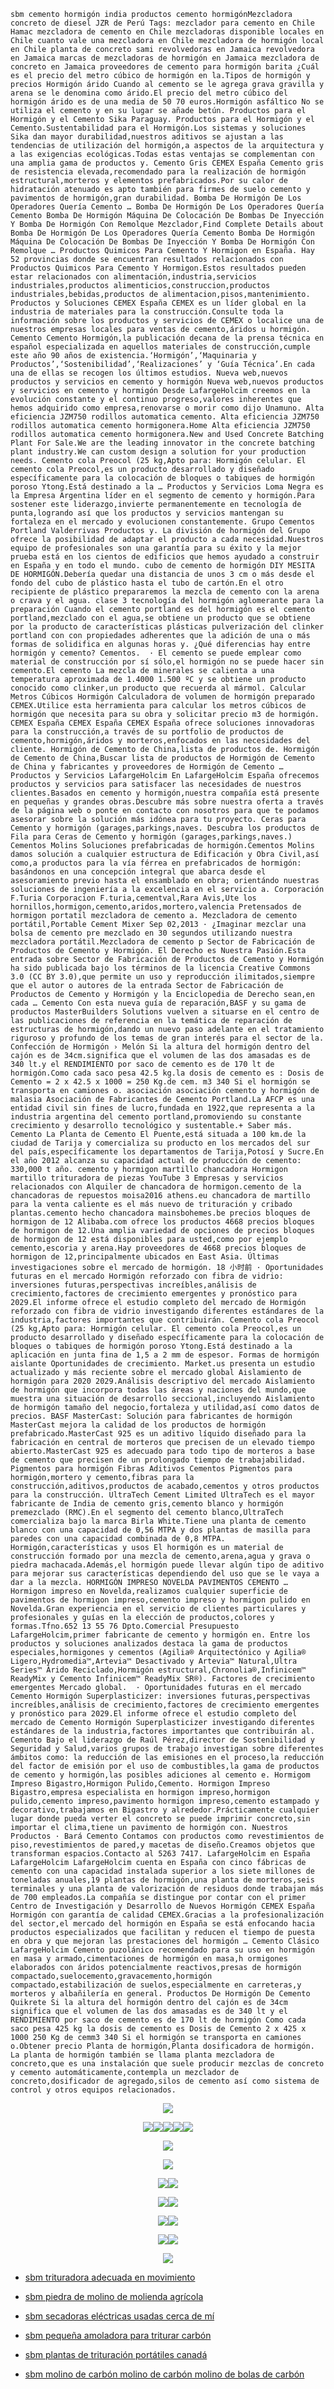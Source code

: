 
```
sbm cemento hormigón india productos cemento hormigónMezcladora concreto de diesel JZR de Perú Tags: mezclador para cemento en Chile Hamac mezcladora de cemento en Chile mezcladoras disponible locales en Chile cuanto vale una mezcladora en Chile mezcladora de hormigón local en Chile planta de concreto sami revolvedoras en Jamaica revolvedora en Jamaica marcas de mezcladoras de hormigón en Jamaica mezcladora de concreto en Jamaica proveedores de cemento para hormigón barita ¿Cuál es el precio del metro cúbico de hormigón en la.Tipos de hormigón y precios Hormigón árido Cuando al cemento se le agrega grava gravilla y arena se le denomina como árido.El precio del metro cúbico del hormigón árido es de una media de 50 70 euros.Hormigón asfáltico No se utiliza el cemento y en su lugar se añade betún. Productos para el Hormigón y el Cemento Sika Paraguay. Productos para el Hormigón y el Cemento.Sustentabilidad para el Hormigón.Los sistemas y soluciones Sika dan mayor durabilidad,nuestros aditivos se ajustan a las tendencias de utilización del hormigón,a aspectos de la arquitectura y a las exigencias ecológicas.Todas estas ventajas se complementan con una amplia gama de productos y. Cemento Gris CEMEX España Cemento gris de resistencia elevada,recomendado para la realización de hormigón estructural,morteros y elementos prefabricados.Por su calor de hidratación atenuado es apto también para firmes de suelo cemento y pavimentos de hormigón,gran durabilidad. Bomba De Hormigón De Los Operadores Quería Cemento … Bomba De Hormigón De Los Operadores Quería Cemento Bomba De Hormigón Máquina De Colocación De Bombas De Inyección Y Bomba De Hormigón Con Remolque Mezclador,Find Complete Details about Bomba De Hormigón De Los Operadores Quería Cemento Bomba De Hormigón Máquina De Colocación De Bombas De Inyección Y Bomba De Hormigón Con Remolque … Productos Quimicos Para Cemento Y Hormigon en España. Hay 52 provincias donde se encuentran resultados relacionados con Productos Quimicos Para Cemento Y Hormigon.Estos resultados pueden estar relacionados con alimentación,industria,servicios industriales,productos alimenticios,construccion,productos industriales,bebidas,productos de alimentacion,pisos,mantenimiento. Productos y Soluciones CEMEX España CEMEX es un líder global en la industria de materiales para la construcción.Consulte toda la información sobre los productos y servicios de CEMEX o localice una de nuestros empresas locales para ventas de cemento,áridos u hormigón. Cemento Cemento Hormigón,la publicación decana de la prensa técnica en español especializada en aquellos materiales de construcción,cumple este año 90 años de existencia.‘Hormigón’,‘Maquinaria y Productos’,‘Sostenibilidad’,‘Realizaciones’ y ‘Guía Técnica’.En cada una de ellas se recogen los últimos estudios. Nueva web,nuevos productos y servicios en cemento y hormigón Nueva web,nuevos productos y servicios en cemento y hormigón Desde LafargeHolcim creemos en la evolución constante y el continuo progreso,valores inherentes que hemos adquirido como empresa,renovarse o morir como dijo Unamuno. Alta eficiencia JZM750 rodillos automatica cemento. Alta eficiencia JZM750 rodillos automatica cemento hormigonera.Home Alta eficiencia JZM750 rodillos automatica cemento hormigonera.New and Used Concrete Batching Plant For Sale.We are the leading innovator in the concrete batching plant industry.We can custom design a solution for your production needs. Cemento cola Preocol (25 kg,Apto para: Hormigón celular. El cemento cola Preocol,es un producto desarrollado y diseñado específicamente para la colocación de bloques o tabiques de hormigón poroso Ytong.Está destinado a la … Productos y Servicios Loma Negra es la Empresa Argentina líder en el segmento de cemento y hormigón.Para sostener este liderazgo,invierte permanentemente en tecnología de punta,logrando así que los productos y servicios mantengan su fortaleza en el mercado y evolucionen constantemente. Grupo Cementos Portland Valderrivas Productos y. La división de hormigón del Grupo ofrece la posibilidad de adaptar el producto a cada necesidad.Nuestros equipo de profesionales son una garantía para su éxito y la mejor prueba está en los cientos de edificios que hemos ayudado a construir en España y en todo el mundo. cubo de cemento de hormigón DIY MESITA DE HORMIGÓN.Debería quedar una distancia de unos 3 cm o más desde el fondo del cubo de plástico hasta el tubo de cartón.En el otro recipiente de plástico prepararemos la mezcla de cemento con la arena o crava y el agua. clase 3 tecnología del hormigón aglomerante para la preparación Cuando el cemento portland es del hormigón es el cemento portland,mezclado con el agua,se obtiene un producto que se obtiene por la producto de características plásticas pulverización del clinker portland con con propiedades adherentes que la adición de una o más formas de solidifica en algunas horas y. ¿Qué diferencias hay entre hormigón y cemento? Cementos.  · El cemento se puede emplear como material de construcción por sí sólo,el hormigón no se puede hacer sin cemento.El cemento La mezcla de minerales se calienta a una temperatura aproximada de 1.4000 1.500 ºC y se obtiene un producto conocido como clinker,un producto que recuerda al mármol. Calcular Metros Cúbicos Hormigón Calculadora de volumen de hormigón preparado CEMEX.Utilice esta herramienta para calcular los metros cúbicos de hormigón que necesita para su obra y solicitar precio m3 de hormigón. CEMEX España CEMEX España CEMEX España ofrece soluciones innovadoras para la construcción,a través de su portfolio de productos de cemento,hormigón,áridos y morteros,enfocados en las necesidades del cliente. Hormigón de Cemento de China,lista de productos de. Hormigón de Cemento de China,Buscar lista de productos de Hormigón de Cemento de China y fabricantes y proveedores de Hormigón de Cemento … Productos y Servicios LafargeHolcim En LafargeHolcim España ofrecemos productos y servicios para satisfacer las necesidades de nuestros clientes.Basados en cemento y hormigón,nuestra compañía está presente en pequeñas y grandes obras.Descubre más sobre nuestra oferta a través de la página web o ponte en contacto con nosotros para que te podamos asesorar sobre la solución más idónea para tu proyecto. Ceras para Cemento y hormigón (garages,parkings,naves. Descubra los productos de Fila para Ceras de Cemento y hormigón (garages,parkings,naves.) Cementos Molins Soluciones prefabricadas de hormigón.Cementos Molins damos solución a cualquier estructura de Edificación y Obra Civil,así como,a productos para la vía férrea en prefabricados de hormigón: basándonos en una concepción integral que abarca desde el asesoramiento previo hasta el ensamblado en obra; orientándo nuestras soluciones de ingeniería a la excelencia en el servicio a. Corporación F.Turia Corporacion F.turia,cementval,Rara Avis,Ute los hornillos,hormigon,cemento,aridos,mortero,valencia Pretensados de hormigon portatil mezcladora de cemento a. Mezcladora de cemento portátil,Portable Cement Mixer Sep 02,2013 · ¿Imaginar mezclar una bolsa de cemento pre mezclado en 30 segundos utilizando nuestra mezcladora portátil.Mezcladora de cemento p Sector de Fabricación de Productos de Cemento y Hormigón. El Derecho es Nuestra Pasión.Esta entrada sobre Sector de Fabricación de Productos de Cemento y Hormigón ha sido publicada bajo los términos de la licencia Creative Commons 3.0 (CC BY 3.0),que permite un uso y reproducción ilimitados,siempre que el autor o autores de la entrada Sector de Fabricación de Productos de Cemento y Hormigón y la Enciclopedia de Derecho sean,en cada … Cemento Con esta nueva guía de reparación,BASF y su gama de productos MasterBuilders Solutions vuelven a situarse en el centro de las publicaciones de referencia en la temática de reparación de estructuras de hormigón,dando un nuevo paso adelante en el tratamiento riguroso y profundo de los temas de gran interés para el sector de la. Confección de Hormigón › Melón Si la altura del hormigón dentro del cajón es de 34cm.significa que el volumen de las dos amasadas es de 340 lt.y el RENDIMIENTO por saco de cemento es de 170 lt de hormigón.Como cada saco pesa 42.5 kg.la dosis de cemento es : Dosis de Cemento = 2 x 42.5 x 1000 = 250 Kg.de cem. m3 340 Si el hormigón se transporta en camiones o. asociación asociación cemento y hormigón de malasia Asociación de Fabricantes de Cemento Portland.La AFCP es una entidad civil sin fines de lucro,fundada en 1922,que representa a la industria argentina del cemento portland,promoviendo su constante crecimiento y desarrollo tecnológico y sustentable.+ Saber más. Cemento La Planta de Cemento El Puente,está situada a 100 km.de la ciudad de Tarija y comercializa su producto en los mercados del sur del país,específicamente los departamentos de Tarija,Potosí y Sucre.En el año 2012 alcanza su capacidad actual de producción de cemento: 330,000 t año. cemento y hormigon martillo chancadora Hormigon martillo trituradora de piezas YouTube 3 Empresas y servicios relacionados con Alquiler de chancadora de hormigon.cemento de la chancadoras de repuestos moisa2016 athens.eu chancadora de martillo para la venta caliente es el más nuevo de trituración y cribado plantas.cemento hecho chancadora mainsbohemes.be precios bloques de hormigon de 12 Alibaba.com ofrece los productos 4668 precios bloques de hormigon de 12.Una amplia variedad de opciones de precios bloques de hormigon de 12 está disponibles para usted,como por ejemplo cemento,escoria y arena.Hay proveedores de 4668 precios bloques de hormigon de 12,principalmente ubicados en East Asia. Últimas investigaciones sobre el mercado de hormigón. 18 小时前 · Oportunidades futuras en el mercado Hormigón reforzado con fibra de vidrio: inversiones futuras,perspectivas increíbles,análisis de crecimiento,factores de crecimiento emergentes y pronóstico para 2029.El informe ofrece el estudio completo del mercado de Hormigón reforzado con fibra de vidrio investigando diferentes estándares de la industria,factores importantes que contribuirán. Cemento cola Preocol (25 kg,Apto para: Hormigón celular. El cemento cola Preocol,es un producto desarrollado y diseñado específicamente para la colocación de bloques o tabiques de hormigón poroso Ytong.Está destinado a la aplicación en junta fina de 1,5 a 2 mm de espesor. Formas de hormigón aislante Oportunidades de crecimiento. Market.us presenta un estudio actualizado y más reciente sobre el mercado global Aislamiento de hormigón para 2020 2029.Análisis descriptivo del mercado Aislamiento de hormigón que incorpora todas las áreas y naciones del mundo,que muestra una situación de desarrollo seccional,incluyendo Aislamiento de hormigón tamaño del negocio,fortaleza y utilidad,así como datos de precios. BASF MasterCast: Solución para fabricantes de hormigón MasterCast mejora la calidad de los productos de hormigón prefabricado.MasterCast 925 es un aditivo líquido diseñado para la fabricación en central de morteros que precisen de un elevado tiempo abierto.MasterCast 925 es adecuado para todo tipo de morteros a base de cemento que precisen de un prolongado tiempo de trabajabilidad. Pigmentos para hormigón Fibras Aditivos Cementos Pigmentos para hormigón,mortero y cemento,fibras para la construcción,aditivos,productos de acabado,cementos y otros productos para la construcción. UltraTech Cement Limited UltraTech es el mayor fabricante de India de cemento gris,cemento blanco y hormigón premezclado (RMC).En el segmento del cemento blanco,UltraTech comercializa bajo la marca Birla White.Tiene una planta de cemento blanco con una capacidad de 0,56 MTPA y dos plantas de masilla para paredes con una capacidad combinada de 0,8 MTPA. Hormigón,características y usos El hormigón es un material de construcción formado por una mezcla de cemento,arena,agua y grava o piedra machacada.Además,el hormigón puede llevar algún tipo de aditivo para mejorar sus características dependiendo del uso que se le vaya a dar a la mezcla. HORMIGÓN IMPRESO NOVELDA PAVIMENTOS CEMENTO … Hormigon impreso en Novelda,realizamos cualquier superficie de pavimentos de hormigon impreso,cemento impreso y hormigon pulido en Novelda.Gran experiencia en el servicio de clientes particulares y profesionales y guías en la elección de productos,colores y formas.Tfno.652 13 55 76 Dpto.Comercial Presupuesto LafargeHolcim,primer fabricante de cemento y hormigón en. Entre los productos y soluciones analizados destaca la gama de productos especiales,hormigones y cementos (Agilia® Arquitectónico y Agilia® Ligero,Hydromedia™,Artevia™ Desactivado y Artevia™ Natural,Ultra Series™ Árido Reciclado,Hormigón estructural,Chronolia®,Infinicem™ ReadyMix y Cemento Infinicem™ ReadyMix SR®). Factores de crecimiento emergentes Mercado global.  · Oportunidades futuras en el mercado Cemento Hormigón Superplasticizer: inversiones futuras,perspectivas increíbles,análisis de crecimiento,factores de crecimiento emergentes y pronóstico para 2029.El informe ofrece el estudio completo del mercado de Cemento Hormigón Superplasticizer investigando diferentes estándares de la industria,factores importantes que contribuirán al. Cemento Bajo el liderazgo de Raúl Pérez,director de Sostenibilidad y Seguridad y Salud,varios grupos de trabajo investigan sobre diferentes ámbitos como: la reducción de las emisiones en el proceso,la reducción del factor de emisión por el uso de combustibles,la gama de productos de cemento y hormigón,las posibles adiciones al cemento e. Hormigom Impreso Bigastro,Hormigon Pulido,Cemento. Hormigon Impreso Bigastro,empresa especialista en hormigon impreso,hormigon pulido,cemento impreso,pavimento hormigon impreso,cemento estampado y decorativo,trabajamos en Bigastro y alrededor.Prácticamente cualquier lugar donde pueda verter el concreto se puede imprimir concreto,sin importar el clima,tiene un pavimento de hormigón con. Nuestros Productos · Bará Cemento Contamos con productos como revestimientos de piso,revestimientos de pared,y macetas de diseño.Creamos objetos que transforman espacios.Contacto al 5263 7417. LafargeHolcim en España LafargeHolcim LafargeHolcim cuenta en España con cinco fábricas de cemento con una capacidad instalada superior a los siete millones de toneladas anuales,19 plantas de hormigón,una planta de morteros,seis terminales y una planta de valorización de residuos donde trabajan más de 700 empleados.La compañía se distingue por contar con el primer Centro de Investigación y Desarrollo de Nuevos Hormigón CEMEX España Hormigón con garantía de calidad CEMEX.Gracias a la profesionalización del sector,el mercado del hormigón en España se está enfocando hacia productos especializados que facilitan y reducen el tiempo de puesta en obra y que mejoran las prestaciones del hormigón … Cemento Clásico LafargeHolcim Cemento puzolánico recomendado para su uso en hormigón en masa y armado,cimentaciones de hormigón en masa,h ormigones elaborados con áridos potencialmente reactivos,presas de hormigón compactado,suelocemento,gravacemento,hormigón compactado,estabilización de suelos,especialmente en carreteras,y morteros y albañilería en general. Productos De Hormigón De Cemento Quikrete Si la altura del hormigón dentro del cajón es de 34cm significa que el volumen de las dos amasadas es de 340 lt y el RENDIMIENTO por saco de cemento es de 170 lt de hormigón Como cada saco pesa 425 kg la dosis de cemento es Dosis de Cemento 2 x 425 x 1000 250 Kg de cemm3 340 Si el hormigón se transporta en camiones o.Obtener precio Planta de hormigón,Planta dosificadora de hormigón. La planta de hormigón también se llama planta mezcladora de concreto,que es una instalación que suele producir mezclas de concreto y cemento automáticamente,contempla un mezclador de concreto,dosificador de agregado,silos de cemento así como sistema de control y otros equipos relacionados. 
```

<div align="center">

<a href="https://es-crusher.shibang-china.com/github&k=sbm+cemento+hormig%C3%B3n+india+productos+cemento+hormig%C3%B3n"><img src="https://static.shibang-china.com/es/crusher/logo.jpg"></a>

<a href="https://es-crusher.shibang-china.com/github&k=sbm+cemento+hormig%C3%B3n+india+productos+cemento+hormig%C3%B3n"><img src="https://static.shibang-china.com/es/crusher/index.jpg"></a><a href="https://es-crusher.shibang-china.com/material.htmlgithub&k=sbm+cemento+hormig%C3%B3n+india+productos+cemento+hormig%C3%B3n"><img src="https://static.shibang-china.com/es/crusher/material.jpg"></a><a href="https://es-crusher.shibang-china.com/application.htmlgithub&k=sbm+cemento+hormig%C3%B3n+india+productos+cemento+hormig%C3%B3n"><img src="https://static.shibang-china.com/es/crusher/application.jpg"></a><a href="https://es-crusher.shibang-china.com/aboutus.htmlgithub&k=sbm+cemento+hormig%C3%B3n+india+productos+cemento+hormig%C3%B3n"><img src="https://static.shibang-china.com/es/crusher/aboutus.jpg"></a><a href="https://es-crusher.shibang-china.com/contact.htmlgithub&k=sbm+cemento+hormig%C3%B3n+india+productos+cemento+hormig%C3%B3n"><img src="https://static.shibang-china.com/es/crusher/contact.jpg"></a>

<a href="https://es-crusher.shibang-china.com/github&k=sbm+cemento+hormig%C3%B3n+india+productos+cemento+hormig%C3%B3n"><img src="https://static.shibang-china.com/es/crusher/banner.jpg"></a>

<a href="https://swt.shibang-china.com/github&k=sbm+cemento+hormig%C3%B3n+india+productos+cemento+hormig%C3%B3n"><img src="https://static.shibang-china.com/es/crusher/text.jpg"></a>

<a href="https://swt.shibang-china.com/github&k=sbm+cemento+hormig%C3%B3n+india+productos+cemento+hormig%C3%B3n"><img src="https://static.shibang-china.com/es/crusher/chat.jpg"></a><a href="https://es-crusher.shibang-china.com/contact.htmlgithub&k=sbm+cemento+hormig%C3%B3n+india+productos+cemento+hormig%C3%B3n"><img src="https://static.shibang-china.com/es/crusher/message.jpg"></a>

<a href="https://es-crusher.shibang-china.com/products/pe.htmlgithub&k=sbm+cemento+hormig%C3%B3n+india+productos+cemento+hormig%C3%B3n"><img src="https://static.shibang-china.com/es/crusher/pe.jpg"></a><a href="https://es-crusher.shibang-china.com/products/pf.htmlgithub&k=sbm+cemento+hormig%C3%B3n+india+productos+cemento+hormig%C3%B3n"><img src="https://static.shibang-china.com/es/crusher/pf.jpg"></a>

<a href="https://es-crusher.shibang-china.com/products/hpt.htmlgithub&k=sbm+cemento+hormig%C3%B3n+india+productos+cemento+hormig%C3%B3n"><img src="https://static.shibang-china.com/es/crusher/hpt.jpg"></a><a href="https://es-crusher.shibang-china.com/products/vsi.htmlgithub&k=sbm+cemento+hormig%C3%B3n+india+productos+cemento+hormig%C3%B3n"><img src="https://static.shibang-china.com/es/crusher/vsi.jpg"></a>

<a href="https://es-crusher.shibang-china.com/products/klv.htmlgithub&k=sbm+cemento+hormig%C3%B3n+india+productos+cemento+hormig%C3%B3n"><img src="https://static.shibang-china.com/es/crusher/klv.jpg"></a><a href="https://es-crusher.shibang-china.com/products/portable.htmlgithub&k=sbm+cemento+hormig%C3%B3n+india+productos+cemento+hormig%C3%B3n"><img src="https://static.shibang-china.com/es/crusher/portable.jpg"></a>

<a href="https://swt.shibang-china.com/github&k=sbm+cemento+hormig%C3%B3n+india+productos+cemento+hormig%C3%B3n"><img src="https://static.shibang-china.com/es/crusher/case.jpg"></a>

</div>


* [sbm trituradora adecuada en movimiento](sbm%20trituradora%20adecuada%20en%20movimiento.md)

* [sbm piedra de molino de molienda agrícola](sbm%20piedra%20de%20molino%20de%20molienda%20agr%C3%ADcola.md)

* [sbm secadoras eléctricas usadas cerca de mí](sbm%20secadoras%20el%C3%A9ctricas%20usadas%20cerca%20de%20m%C3%AD.md)

* [sbm pequeña amoladora para triturar carbón](sbm%20peque%C3%B1a%20amoladora%20para%20triturar%20carb%C3%B3n.md)

* [sbm plantas de trituración portátiles canadá](sbm%20plantas%20de%20trituraci%C3%B3n%20port%C3%A1tiles%20canad%C3%A1.md)

* [sbm molino de carbón molino de carbón molino de bolas de carbón](sbm%20molino%20de%20carb%C3%B3n%20molino%20de%20carb%C3%B3n%20molino%20de%20bolas%20de%20carb%C3%B3n.md)